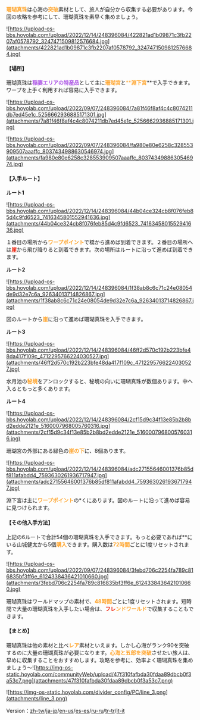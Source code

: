 <span style="color: rgb(255, 164, 43)">**珊瑚真珠**</span>は心海の<span style="color: rgb(255, 164, 43)">**突破**</span>素材として、旅人が自分から収集する必要があります。今回の攻略を参考にして、珊瑚真珠を素早く集めましょう。

![https://upload-os-bbs.hoyolab.com/upload/2022/12/14/248396084/422821ad1b09871c3fb2207af0578792_3247471509812576684.jpg](attachments/422821ad1b09871c3fb2207af0578792_3247471509812576684.jpg)



#### **【場所】**



珊瑚真珠は<span style="color: rgb(170, 80, 229)">**稲妻エリアの特産品**</span>として主に<span style="color: rgb(255, 164, 43)">**珊瑚宮**</span>と<span style="color: rgb(255, 164, 43)">****淵下宮**</span>**で入手できます。ワープを上手く利用すれば容易に入手できます。

![https://upload-os-bbs.hoyolab.com/upload/2022/09/07/248396084/7a81f46f8af4c4c8074211db7ed45e1c_5256662936885171301.jpg](attachments/7a81f46f8af4c4c8074211db7ed45e1c_5256662936885171301.jpg)





![https://upload-os-bbs.hoyolab.com/upload/2022/09/07/248396084/fa980e80e6258c328553909507aaaffc_8037434988630546974.jpg](attachments/fa980e80e6258c328553909507aaaffc_8037434988630546974.jpg)





#### **【入手ルート】**



**ルート1**

![https://upload-os-bbs.hoyolab.com/upload/2022/12/14/248396084/44b04ce324cb8f076feb85d4c9fd6523_7416345801552941636.jpg](attachments/44b04ce324cb8f076feb85d4c9fd6523_7416345801552941636.jpg)





１番目の場所から<span style="color: rgb(255, 164, 43)">**ワープポイント**</span>で橋から進めば到着できます。２番目の場所へは<span style="color: rgb(239, 34, 12)">**崖**</span>から飛び降りると到着できます。次の場所はルートに沿って進めば到着できます。





**ルート2**

![https://upload-os-bbs.hoyolab.com/upload/2022/12/14/248396084/1f38ab8c6c71c24e08054de9d32e7c6a_92634013714826867.jpg](attachments/1f38ab8c6c71c24e08054de9d32e7c6a_92634013714826867.jpg)





図のルートから<span style="color: rgb(255, 164, 43)">**崖**</span>に沿って進めば珊瑚真珠を入手できます。





**ルート3**

![https://upload-os-bbs.hoyolab.com/upload/2022/12/14/248396084/46ff2d570c192b223bfe48da417f109c_4712295766224030527.jpg](attachments/46ff2d570c192b223bfe48da417f109c_4712295766224030527.jpg)



水月池の<span style="color: rgb(255, 164, 43)">**秘境**</span>をアンロックすると、秘境の向いに珊瑚真珠が数個あります。中へ入るともっと多くあります。





**ルート4**

![https://upload-os-bbs.hoyolab.com/upload/2022/12/14/248396084/2cf15d9c34f13e85b2b8bd2edde2121e_5160007968005760316.jpg](attachments/2cf15d9c34f13e85b2b8bd2edde2121e_5160007968005760316.jpg)





珊瑚宮の外部にある緑色の<span style="color: rgb(255, 164, 43)">**崖の下**</span>に、8個あります。

![https://upload-os-bbs.hoyolab.com/upload/2022/12/14/248396084/adc27155646001376b85df811afabdd4_7593630261936717947.jpg](attachments/adc27155646001376b85df811afabdd4_7593630261936717947.jpg)



淵下宮は主に<span style="color: rgb(255, 164, 43)">**ワープポイント**</span>の*くにあります。図のルートに沿って進めば容易に見つけられます。



#### 【その他入手方法】

上記の6ルートで合計54個の珊瑚真珠を入手できます。もっと必要であれば**にいる山城健太から5個<span style="color: rgb(255, 164, 43)">**購入**</span>できます。購入数は<span style="color: rgb(255, 164, 43)">**72時間**</span>ごとに1度リセットされます。

![https://upload-os-bbs.hoyolab.com/upload/2022/09/07/248396084/3febd706c2254fa789c816835bf3ff6e_6124338436421010660.jpg](attachments/3febd706c2254fa789c816835bf3ff6e_6124338436421010660.jpg)



珊瑚真珠はワールドマップの素材で、<span style="color: rgb(255, 164, 43)">**48時間**</span>ごとに1度リセットされます。短時間で大量の珊瑚真珠を入手したい場合は、<span style="color: rgb(239, 34, 12)">**フレ**</span><span style="color: rgb(255, 164, 43)">**ンドワールド**</span>で収集することもできます。





#### **【まとめ】**



珊瑚真珠は他の素材と比べ<span style="color: rgb(255, 164, 43)">**レア**</span>素材といえます。しかし心海がランク90を突破するのに大量の珊瑚真珠が必要になります。<span style="color: rgb(255, 164, 43)">**心海と五郎を突破**</span>させたい旅人は、早めに収集することをおすすめします。攻略を参考に、効率よく珊瑚真珠を集めましょう～![https://img-os-static.hoyolab.com/communityWeb/upload/47f310fafbda30fdaa89dbcb0f3a53c7.png](attachments/47f310fafbda30fdaa89dbcb0f3a53c7.png)



![https://img-os-static.hoyolab.com/divider_config/PC/line_3.png](attachments/line_3.png)

Version：[zh-tw](../8397727/article)/[ja-jp](../8471110/article)/[en-us](../14172372/article)/[es-es](../14172503/article)/[ru-ru](../14172605/article)/[tr-tr](../14172712/article)/[it-it](../14173580/article)

